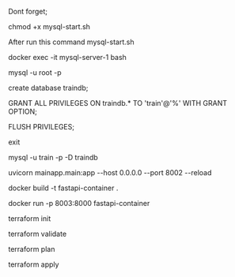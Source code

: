 Dont forget;

chmod +x mysql-start.sh

After run this command mysql-start.sh

docker exec -it mysql-server-1 bash

mysql -u root -p

create database traindb;

GRANT ALL PRIVILEGES ON traindb.* TO 'train'@'%' WITH GRANT OPTION;

FLUSH PRIVILEGES;

exit

mysql -u train -p -D traindb

uvicorn mainapp.main:app --host 0.0.0.0 --port 8002 --reload

docker build -t fastapi-container . 

docker run -p 8003:8000 fastapi-container

terraform init

terraform validate

terraform plan

terraform apply 